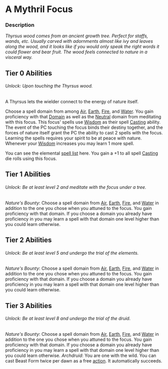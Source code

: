 # A Mythril Focus

### Description
*Thyrsus wood comes from an ancient growth tree. Perfect for staffs, wands, etc. Usually carved with adornments almost like ivy and leaves along the wood, and it looks like if you would only speak the right words it could flower and bear fruit. The wood feels connected to nature in a visceral way.*

## Tier 0 Abilities
###### Unlock: Upon touching the Thyrsus wood.
A Thyrsus lets the wielder connect to the energy of nature itself.

Choose a spell domain from among [Air](../../../Magic/Spell%20Domains/Air.md), [Earth](../../../Magic/Spell%20Domains/Earth.md), [Fire](../../../Magic/Spell%20Domains/Fire.md), and [Water](../../../Magic/Spell%20Domains/Water.md). You gain proficiency with that [Domain](../../../Magic/Spell%20Domains/!Domain%20Index.md) as well as the [Neutral](../../../Magic/Spell%20Domains/Neutral.md) domain from meditating with this focus. This focus' spells use [Wisdom](../../../Player%20Character%20Components/Chosen%20Statistics/Wisdom.md) as their spell [Casting](../../../Magic/Casting%20Spells.md) ability. The event of the PC touching the focus binds their destiny together, and the forces of nature itself grant the PC the ability to cast 2 spells with the focus. Learning the spells requires your spirit to be at peace with nature. Whenever your [Wisdom](../../../Player%20Character%20Components/Chosen%20Statistics/Wisdom.md) increases you may learn 1 more spell.

You can see the elemental [spell list](../../../Magic/Spells/Levelled/Spell%20Index.md) here. You gain a +1 to all spell [Casting](../../../Magic/Casting%20Spells.md) die rolls using this focus.

## Tier 1 Abilities
###### Unlock: Be at least level 2 and meditate with the focus under a tree.
*Nature's Bounty*: 
	Choose a spell domain from [Air](../../../Magic/Spell%20Domains/Air.md), [Earth](../../../Magic/Spell%20Domains/Earth.md), [Fire](../../../Magic/Spell%20Domains/Fire.md), and [Water](../../../Magic/Spell%20Domains/Water.md) in addition to the one you chose when you attuned to the focus. You gain proficiency with that domain. If you choose a domain you already have proficiency in you may learn a spell with that domain one level higher than you could learn otherwise.

## Tier 2 Abilities
###### Unlock: Be at least level 5 and undergo the trial of the elements.
*Nature's Bounty*: 
	Choose a spell domain from [Air](../../../Magic/Spell%20Domains/Air.md), [Earth](../../../Magic/Spell%20Domains/Earth.md), [Fire](../../../Magic/Spell%20Domains/Fire.md), and [Water](../../../Magic/Spell%20Domains/Water.md) in addition to the one you chose when you attuned to the focus. You gain proficiency with that domain. If you choose a domain you already have proficiency in you may learn a spell with that domain one level higher than you could learn otherwise.

## Tier 3 Abilities
###### Unlock: Be at least level 8 and undergo the trial of the druid.
*Nature's Bounty*: 
	Choose a spell domain from [Air](../../../Magic/Spell%20Domains/Air.md), [Earth](../../../Magic/Spell%20Domains/Earth.md), [Fire](../../../Magic/Spell%20Domains/Fire.md), and [Water](../../../Magic/Spell%20Domains/Water.md) in addition to the one you chose when you attuned to the focus. You gain proficiency with that domain. If you choose a domain you already have proficiency in you may learn a spell with that domain one level higher than you could learn otherwise.
*Archdruid*:
	You are one with the wild. You can cast Beast Form twice per dawn as a free [action](../../../Game%20Structure/Action.md). It automatically succeeds.